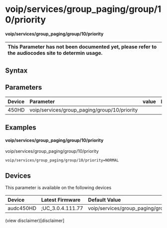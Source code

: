 ﻿---
description: voip/services/group_paging/group/10/priority
search: false
---

# voip/services/group_paging/group/10/priority

#### voip/services/group_paging/group/10/priority


| This Parameter has not been documented yet, please refer to the audiocodes site to determin usage.  | 
| :--- |

## Syntax

## Parameters
|Device|Parameter|value|Description|
|:---|:---|:---|:---|
| 450HD | voip/services/group_paging/group/10/priority |  |  |

## Examples
#### voip/services/group_paging/group/10/priority

voip/services/group_paging/group/10/priority

```
voip/services/group_paging/group/10/priority=NORMAL
```

## Devices
This parameter is available on the following devices

| Device | Latest Firmware | Default Value |
|:---|:---|:---|
| audc450HD | ;UC_3.0.4.111.77 | voip/services/group_paging/group/10/priority=NORMAL 

(view disclaimer)[disclaimer]
